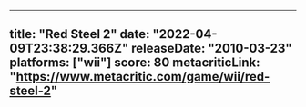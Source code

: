 
---
title: "Red Steel 2"
date: "2022-04-09T23:38:29.366Z"
releaseDate: "2010-03-23"
platforms: ["wii"]
score: 80
metacriticLink: "https://www.metacritic.com/game/wii/red-steel-2"
---
